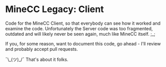 MineCC Legacy: Client
=====================

Code for the MineCC Client, so that everybody can see how it worked and examine the code. Unfortunately the Server code was too fragmented, outdated and will likely never be seen again, much like MineCC itself. ;_;

If you, for some reason, want to document this code, go ahead - I'll review and probably accept pull requests.


¯\\\_(ツ)_/¯
That's about it folks.
